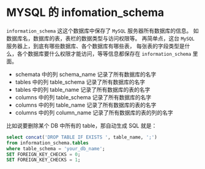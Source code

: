 # MYSQL 的 infomation_schema

`information_schema` 这这个数据库中保存了 `MySQL` 服务器所有数据库的信息。
如数据库名，数据库的表，表栏的数据类型与访问权限等。
再简单点，这台 `MySQL` 服务器上，到底有哪些数据库、各个数据库有哪些表，
每张表的字段类型是什么，各个数据库要什么权限才能访问，等等信息都保存在 `information_schema` 里面。

- schemata 中的列 schema_name 记录了所有数据库的名字
- tables 中的列 table_schema 记录了所有数据库的名字
- tables 中的列 table_name 记录了所有数据库的表的名字
- columns 中的列 table_schema 记录了所有数据库的名字
- columns 中的列 table_name 记录了所有数据库的表的名字
- columns 中的列 column_name 记录了所有数据库的表的列的名字

比如说要删除某个 DB 中所有的 table，那自动生成 SQL 就是：

```sql
select concat('DROP TABLE IF EXISTS ', table_name, ';')
from information_schema.tables
where table_schema = 'your_db_name';
SET FOREIGN_KEY_CHECKS = 0;
SET FOREIGN_KEY_CHECKS = 1;
```
